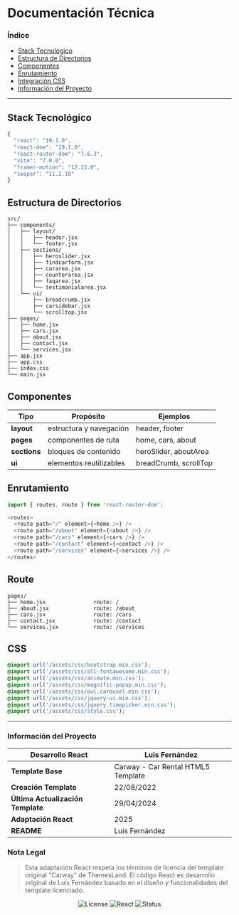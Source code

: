 # Documentación Técnica

### Índice
- [Stack Tecnológico](#stack-tecnológico)
- [Estructura de Directorios](#estructura-de-directorios)
- [Componentes](#componentes)
- [Enrutamiento](#enrutamiento)
- [Integración CSS](#css)
- [Información del Proyecto](#información-del-proyecto)

---

## Stack Tecnológico
```javascript
{
  "react": "19.1.0",              
  "react-dom": "19.1.0",          
  "react-router-dom": "7.6.3",    
  "vite": "7.0.0",                
  "framer-motion": "12.23.0",     
  "swiper": "11.2.10"             
}
```



## Estructura de Directorios

```
src/
├── components/
│   ├── layout/          
│   │   ├── header.jsx   
│   │   └── footer.jsx   
│   ├── sections/        
│   │   ├── heroslider.jsx      
│   │   ├── findcarform.jsx     
│   │   ├── cararea.jsx         
│   │   ├── counterarea.jsx     
│   │   ├── faqarea.jsx         
│   │   └── testimonialarea.jsx 
│   └── ui/              
│       ├── breadcrumb.jsx      
│       ├── carsidebar.jsx      
│       └── scrolltop.jsx       
├── pages/               
│   ├── home.jsx         
│   ├── cars.jsx         
│   ├── about.jsx        
│   ├── contact.jsx      
│   └── services.jsx     
├── app.jsx              
├── app.css              
├── index.css            
└── main.jsx             
```

## Componentes

| Tipo | Propósito | Ejemplos |
|------|-----------|----------|
| **layout** | estructura y navegación | header, footer |
| **pages** | componentes de ruta | home, cars, about |
| **sections** | bloques de contenido | heroSlider, aboutArea |
| **ui** | elementos reutilizables | breadCrumb, scrollTop |


## Enrutamiento

```javascript
import { routes, route } from 'react-router-dom';

<routes>
  <route path="/" element={<home />} />
  <route path="/about" element={<about />} />
  <route path="/cars" element={<cars />} />
  <route path="/contact" element={<contact />} />
  <route path="/services" element={<services />} />
</routes>
```

## Route
```
pages/
├── home.jsx               route: /
├── about.jsx              route: /about  
├── cars.jsx               route: /cars
├── contact.jsx            route: /contact
└── services.jsx           route: /services
```

## CSS

```css
@import url('/assets/css/bootstrap.min.css');
@import url('/assets/css/all-fontawesome.min.css');
@import url('/assets/css/animate.min.css');
@import url('/assets/css/magnific-popup.min.css');
@import url('/assets/css/owl.carousel.min.css');
@import url('/assets/css/jquery-ui.min.css');
@import url('/assets/css/jquery.timepicker.min.css');
@import url('/assets/css/style.css');
```
---


### Información del Proyecto


| **Desarrollo React** | **Luis Fernández** |
|---|---|
| **Template Base** | Carway - Car Rental HTML5 Template |
| **Creación Template** | 22/08/2022 |
| **Última Actualización Template** | 29/04/2024 |
| **Adaptación React** | 2025 |
| **README** | Luis Fernández |

### **Nota Legal**

> Esta adaptación React respeta los términos de licencia del template original "Carway" de ThemesLand. El código React es desarrollo original de Luis Fernández basado en el diseño y funcionalidades del template licenciado.

<div align="center">

![License](https://img.shields.io/badge/Template-ThemesLand-FF6B35?style=flat-square)
![React](https://img.shields.io/badge/React_Code-Luis_Fernández-61DAFB?style=flat-square)
![Status](https://img.shields.io/badge/License-Compliant-4CAF50?style=flat-square)

</div>